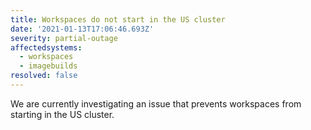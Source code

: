 ```yaml
---
title: Workspaces do not start in the US cluster
date: '2021-01-13T17:06:46.693Z'
severity: partial-outage
affectedsystems:
  - workspaces
  - imagebuilds
resolved: false
---
```

We are currently investigating an issue that prevents workspaces from starting in the US cluster.

<!--- language code: en -->
